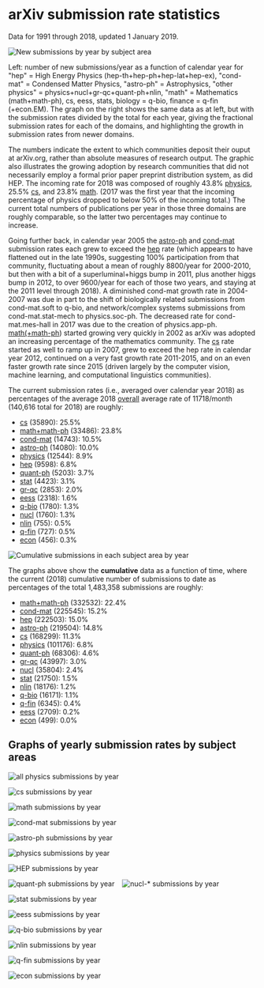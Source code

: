 arXiv submission rate statistics
================================

Data for 1991 through 2018, updated 1 January 2019.

![New submissions by year by subject area](newsubs.png)

Left: number of new submissions/year as a function of calendar year for "hep" = High Energy Physics (hep-th+hep-ph+hep-lat+hep-ex), "cond-mat" = Condensed Matter Physics, "astro-ph" = Astrophysics, "other physics" = physics+nucl+gr-qc+quant-ph+nlin, "math" = Mathematics (math+math-ph), cs, eess, stats, biology = q-bio, finance = q-fin (+econ.EM). The graph on the right shows the same data as at left, but with the submission rates divided by the total for each year, giving the fractional submission rates for each of the domains, and highlighting the growth in submission rates from newer domains.

The numbers indicate the extent to which communities deposit their ouput at arXiv.org, rather than absolute measures of research output. The graphic also illustrates the growing adoption by research communities that did not necessarily employ a formal prior paper preprint distribution system, as did HEP. The incoming rate for 2018 was composed of roughly 43.8% [physics](#phys_yearly), 25.5% [cs](#cs_yearly), and 23.8% [math](#math_yearly). (2017 was the first year that the incoming percentage of physics dropped to below 50% of the incoming total.) The current total numbers of publications per year in those three domains are roughly comparable, so the latter two percentages may continue to increase.

Going further back, in calendar year 2005 the [astro-ph](#astro-ph_yearly) and [cond-mat](#cond-mat_yearly) submission rates each grew to exceed the [hep](#hep_yearly) rate (which appears to have flattened out in the late 1990s, suggesting 100% participation from that community, fluctuating about a mean of roughly 8800/year for 2000-2010, but then with a bit of a superluminal+higgs bump in 2011, plus another higgs bump in 2012, to over 9600/year for each of those two years, and staying at the 2011 level through 2018). A diminished cond-mat growth rate in 2004-2007 was due in part to the shift of biologically related submissions from cond-mat.soft to q-bio, and network/complex systems submissions from cond-mat.stat-mech to physics.soc-ph. The decreased rate for cond-mat.mes-hall in 2017 was due to the creation of physics.app-ph. [math(+math-ph](#math_yearly)) started growing very quickly in 2002 as arXiv was adopted an increasing percentage of the mathematics community. The [cs](#cs_yearly) rate started as well to ramp up in 2007, grew to exceed the hep rate in calendar year 2012, continued on a very fast growth rate 2011-2015, and on an even faster growth rate since 2015 (driven largely by the computer vision, machine learning, and computational linguistics communities).

The current submission rates (i.e., averaged over calendar year 2018) as percentages of the average 2018 [overall](http://arxiv.org/stats/monthly_submissions) average rate of 11718/month (140,616 total for 2018) are roughly:

*   [cs](#cs_yearly) (35890): 25.5%
*   [math+math-ph](#math_yearly) (33486): 23.8%
*   [cond-mat](#cond-mat_yearly) (14743): 10.5%
*   [astro-ph](#astro-ph_yearly) (14080): 10.0%
*   [physics](#physics_yearly) (12544): 8.9%
*   [hep](#hep_yearly) (9598): 6.8%
*   [quant-ph](#quant-ph_gr-qc_yearly) (5203): 3.7%
*   [stat](#stat_yearly) (4423): 3.1%
*   [gr-qc](#quant-ph_gr-qc_yearly) (2853): 2.0%
*   [eess](#eess_yearly) (2318): 1.6%
*   [q-bio](#q-bio_yearly) (1780): 1.3%
*   [nucl](#nucl_yearly) (1760): 1.3%
*   [nlin](#nlin_yearly) (755): 0.5%
*   [q-fin](#q-fin_yearly) (727): 0.5%
*   [econ](#econ_yearly) (456): 0.3%

![Cumulative submissions in each subject area by year](cumsubs.png)

The graphs above show the **cumulative** data as a function of time, where the current (2018) cumulative number of submissions to date as percentages of the total 1,483,358 submissions are roughly:

*   [math+math-ph](#math_yearly) (332532): 22.4%
*   [cond-mat](#cond-mat_yearly) (225545): 15.2%
*   [hep](#hep_yearly) (222503): 15.0%
*   [astro-ph](#astro-ph_yearly) (219504): 14.8%
*   [cs](#cs_yearly) (168299): 11.3%
*   [physics](#physics_yearly) (101176): 6.8%
*   [quant-ph](#quant-ph_gr-qc_yearly) (68306): 4.6%
*   [gr-qc](#quant-ph_gr-qc_yearly) (43997): 3.0%
*   [nucl](#nucl_yearly) (35804): 2.4%
*   [stat](#stat_yearly) (21750): 1.5%
*   [nlin](#nlin_yearly) (18176): 1.2%
*   [q-bio](#q-bio_yearly) (16171): 1.1%
*   [q-fin](#q-fin_yearly) (6345): 0.4%
*   [eess](#eess_yearly) (2709): 0.2%
*   [econ](#econ_yearly) (499): 0.0%

Graphs of yearly submission rates by subject areas
--------------------------------------------------

![all physics submissions by year](phys_yearly.png)

![cs submissions by year](cs_yearly.png)

![math submissions by year](math_yearly.png)

![cond-mat submissions by year](cond-mat_yearly.png)

![astro-ph submissions by year](astro-ph_yearly.png)

![physics submissions by year](physics_yearly.png)

![HEP submissions by year](hep_yearly.png)

![quant-ph submissions by year](quant-ph_gr-qc_yearly.png)    ![nucl-* submissions by year](nucl_yearly.png)

![stat submissions by year](stat_yearly.png)

![eess submissions by year](eess_yearly.png)

![q-bio submissions by year](q-bio_yearly.png)

![nlin submissions by year](nlin_yearly.png)

![q-fin submissions by year](q-fin_yearly.png)

![econ submissions by year](econ_yearly.png)
